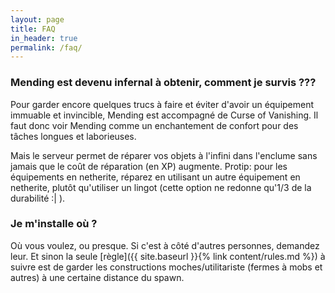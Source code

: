 ```yaml
---
layout: page
title: FAQ
in_header: true
permalink: /faq/
---
```


### Mending est devenu infernal à obtenir, comment je survis ???

Pour garder encore quelques trucs à faire et éviter d'avoir un équipement immuable et invincible, Mending est accompagné de Curse of Vanishing. Il faut donc voir Mending comme un enchantement de confort pour des tâches longues et laborieuses.

Mais le serveur permet de réparer vos objets à l'infini dans l'enclume sans jamais que le coût de réparation (en XP) augmente.
Protip: pour les équipements en netherite, réparez en utilisant un autre équipement en netherite, plutôt qu'utiliser un lingot (cette option ne redonne qu'1/3 de la durabilité :| ).


### Je m'installe où ?

Où vous voulez, ou presque. Si c'est à côté d'autres personnes, demandez leur. Et sinon la seule [règle]({{ site.baseurl }}{% link content/rules.md %}) à suivre est de garder les constructions moches/utilitariste (fermes à mobs et autres) à une certaine distance du spawn.

